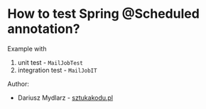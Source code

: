 # How to test Spring @Scheduled annotation?

Example with
1) unit test - `MailJobTest`
2) integration test - `MailJobIT`

Author:
* Dariusz Mydlarz - [sztukakodu.pl](https://sztukakodu.pl)